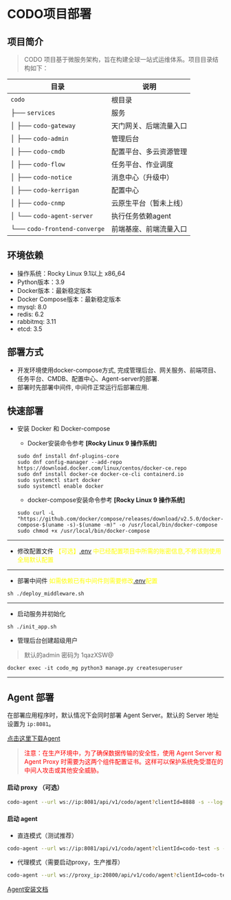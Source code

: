 # CODO项目部署

## 项目简介

> CODO 项目基于微服务架构，旨在构建全球一站式运维体系。项目目录结构如下：

| 目录                           | 说明          |
|------------------------------|-------------|
| `codo`                       | 根目录         |
| ├── `services`               | 服务          |
| │   ├── `codo-gateway`       | 天门网关、后端流量入口 |
| │   ├── `codo-admin`         | 管理后台        |
| │   ├── `codo-cmdb`          | 配置平台、多云资源管理 |
| │   ├── `codo-flow`          | 任务平台、作业调度   |
| │   ├── `codo-notice`        | 消息中心（升级中）   |
| │   ├── `codo-kerrigan`      | 配置中心        |
| │   ├── `codo-cnmp`          | 云原生平台（暂未上线） |
| │   └── `codo-agent-server`  | 执行任务依赖agent |
| └── `codo-frontend-converge` | 前端基座、前端流量入口 |

## 环境依赖

- 操作系统：Rocky Linux 9.1以上 x86_64
- Python版本：3.9
- Docker版本：最新稳定版本
- Docker Compose版本：最新稳定版本
- mysql: 8.0
- redis: 6.2
- rabbitmq: 3.11
- etcd: 3.5

## 部署方式

- 开发环境使用docker-compose方式, 完成管理后台、网关服务、前端项目、任务平台、CMDB、配置中心、Agent-server的部署.
- 部署时先部署中间件, 中间件正常运行后部署应用.

## 快速部署

- 安装 Docker 和 Docker-compose
    - Docker安装命令参考 **[Rocky Linux 9 操作系统]**

  ```shell
  sudo dnf install dnf-plugins-core
  sudo dnf config-manager --add-repo https://download.docker.com/linux/centos/docker-ce.repo
  sudo dnf install docker-ce docker-ce-cli containerd.io
  sudo systemctl start docker
  sudo systemctl enable docker
  ```

    - docker-compose安装命令参考 **[Rocky Linux 9 操作系统]**

  ```shell
  sudo curl -L "https://github.com/docker/compose/releases/download/v2.5.0/docker-compose-$(uname -s)-$(uname -m)" -o /usr/local/bin/docker-compose
  sudo chmod +x /usr/local/bin/docker-compose
  ```

--- 

- 修改配置文件 <span style="color: yellow;">【可选】[.env](.env)
  中已经配置项目中所需的账密信息,不修该则使用全局默认配置</span>

--- 

- 部署中间件  <span style="color: yellow;"> 如需依赖已有中间件则需要修改[.env](.env)配置

```shell
sh ./deploy_middleware.sh

```

--- 

- 启动服务并初始化

```shell
sh ./init_app.sh
```

- 管理后台创建超级用户

> 默认的admin 密码为 1qazXSW@

```shell
docker exec -it codo_mg python3 manage.py createsuperuser
```

--- 

## Agent 部署

在部署应用程序时，默认情况下会同时部署 Agent Server。默认的 Server 地址设置为 `ip:8081`。

[点击这里下载Agent](https://github.com/opendevops-cn/codo-agent-server)

> <font color="red">注意：在生产环境中，为了确保数据传输的安全性，使用 Agent Server 和 Agent Proxy
> 时需要为这两个组件配置证书。这样可以保护系统免受潜在的中间人攻击或其他安全威胁。</font>

#### 启动 proxy （可选）

```bash
codo-agent --url ws://ip:8081/api/v1/codo/agent?clientId=8888 -s --log-dir /data/logs/codo  --client-type master
```

#### 启动 agent

- 直连模式（测试推荐）

```bash
codo-agent --url ws://ip:8081/api/v1/codo/agent?clientId=codo-test -s --log-dir /data/logs/codo --row-limit 2000 --client-type normal

```

- 代理模式（需要启动proxy，生产推荐）

```bash
codo-agent --url ws://proxy_ip:20800/api/v1/codo/agent?clientId=codo-test:8888 -s --log-dir /data/logs/codo --row-limit 2000 --client-type normal

```

[Agent安装文档](https://github.com/opendevops-cn/codo-agent-server/blob/main/%E5%AE%89%E8%A3%85%E6%96%87%E6%A1%A3.md)
